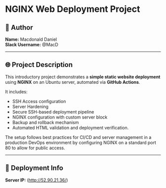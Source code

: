 # NGINX Web Deployment Project

## 👤 Author
**Name:** Macdonald Daniel  
**Slack Username:** @MacD

---

## 🌐 Project Description
This introductory project demonstrates a **simple static website deployment** using **NGINX** on an Ubuntu server, automated via **GitHub Actions**.

It includes:
- SSH Access configuration
- Server Hardening
- Secure SSH-based deployment pipeline  
- NGINX configuration with custom server block  
- Backup and rollback mechanism  
- Automated HTML validation and deployment verification.

The setup follows best practices for CI/CD and server management in a production DevOps environment by configuring NGINX on a standard port 80 to allow for public access.

---

## 🚀 Deployment Info
**Server IP:** (http://52.90.21.36/)


